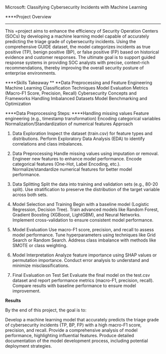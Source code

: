 Microsoft: Classifying Cybersecurity Incidents with Machine Learning

****Project Overview
****
This =project aims to enhance the efficiency of Security Operation Centers (SOCs) by developing a machine learning model capable of accurately predicting the triage grade of cybersecurity incidents. Using the comprehensive GUIDE dataset, the model categorizes incidents as true positive (TP), benign positive (BP), or false positive (FP) based on historical evidence and customer responses. The ultimate goal is to support guided response systems in providing SOC analysts with precise, context-rich recommendations, thereby improving the overall security posture of enterprise environments.

****Skills Takeaway
**
**Data Preprocessing and Feature Engineering
Machine Learning Classification Techniques
Model Evaluation Metrics (Macro-F1 Score, Precision, Recall)
Cybersecurity Concepts and Frameworks 
Handling Imbalanced Datasets
Model Benchmarking and Optimization

****Data Preprocessing Steps:
****Handling missing values Feature engineering (e.g., timestamp transformation) Encoding categorical variables Normalization/Standardization of numerical features Approach

1. Data Exploration
Inspect the dataset (train.csv) for feature types and distributions. Perform Exploratory Data Analysis (EDA) to identify correlations and class imbalances.

2. Data Preprocessing
Handle missing values using imputation or removal. Engineer new features to enhance model performance. Encode categorical features (One-Hot, Label Encoding, etc.). Normalize/standardize numerical features for better model performance.

3. Data Splitting
Split the data into training and validation sets (e.g., 80-20 split). Use stratification to preserve the distribution of the target variable across both sets.

4. Model Selection and Training
Begin with a baseline model (Logistic Regression, Decision Tree). Train advanced models like Random Forest, Gradient Boosting (XGBoost, LightGBM), and Neural Networks. Implement cross-validation to ensure consistent model performance.

5. Model Evaluation
Use macro-F1 score, precision, and recall to assess model performance. Tune hyperparameters using techniques like Grid Search or Random Search. Address class imbalance with methods like SMOTE or class weighting.

6. Model Interpretation
Analyze feature importance using SHAP values or permutation importance. Conduct error analysis to understand and minimize misclassifications.

7. Final Evaluation on Test Set
Evaluate the final model on the test.csv dataset and report performance metrics (macro-F1, precision, recall). Compare results with baseline performance to ensure model improvement.

**Results**

By the end of this project, the goal is to:

Develop a machine learning model that accurately predicts the triage grade of cybersecurity incidents (TP, BP, FP) with a high macro-F1 score, precision, and recall.
Provide a comprehensive analysis of model performance, highlighting influential features.
Produce detailed documentation of the model development process, including potential deployment strategies.


